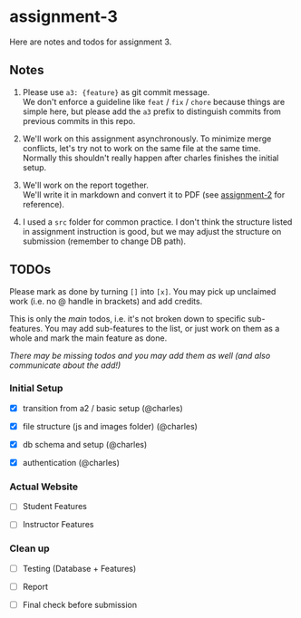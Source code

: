 # assignment-3

Here are notes and todos for assignment 3.

## Notes

1. Please use `a3: {feature}` as git commit message.  
   We don't enforce a guideline like `feat` / `fix` / `chore` because things are simple here, but please add the `a3` prefix to distinguish commits from previous commits in this repo.

2. We'll work on this assignment asynchronously. To minimize merge conflicts, let's try not to work on the same file at the same time.  
   Normally this shouldn't really happen after charles finishes the initial setup.

3. We'll work on the report together.  
   We'll write it in markdown and convert it to PDF (see [assignment-2](../assignment-2/Report.MD) for reference).

4. I used a `src` folder for common practice. I don't think the structure listed in assignment instruction is good, but we may adjust the structure on submission (remember to change DB path).

## TODOs

Please mark as done by turning `[]` into `[x]`. You may pick up unclaimed work (i.e. no @ handle in brackets) and add credits.

This is only the *main* todos, i.e. it's not broken down to specific sub-features. You may add sub-features to the list, or just work on them as a whole and mark the main feature as done.

*There may be missing todos and you may add them as well (and also communicate about the add!)*

### Initial Setup

- [x] transition from a2 / basic setup (@charles)

- [x] file structure (js and images folder) (@charles)

- [x] db schema and setup (@charles)

- [x] authentication (@charles)

### Actual Website

- [ ] Student Features

- [ ] Instructor Features

### Clean up

- [ ] Testing (Database + Features)

- [ ] Report

- [ ] Final check before submission